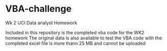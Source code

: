 # VBA-challenge
Wk 2 UCI Data analyst Homework

Included in this repository is the completed vba code for the WK2 homework
The original data is also available to test the VBA code with
the completed excel file is more thann 25 MB and cannot be uploaded
